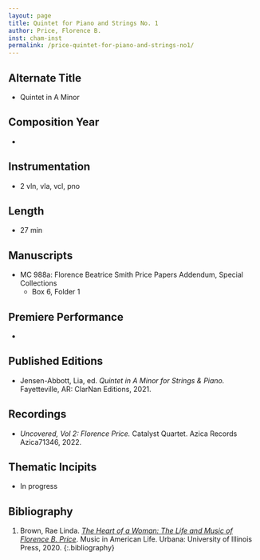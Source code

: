```yaml
---
layout: page
title: Quintet for Piano and Strings No. 1
author: Price, Florence B.
inst: cham-inst
permalink: /price-quintet-for-piano-and-strings-no1/
---
```


## Alternate Title
- Quintet in A Minor

## Composition Year
- 

## Instrumentation
- 2 vln, vla, vcl, pno

## Length
- 27 min

## Manuscripts
- MC 988a: Florence Beatrice Smith Price Papers Addendum, Special Collections
    * Box 6, Folder 1

## Premiere Performance
- 

## Published Editions
- Jensen-Abbott, Lia, ed. *Quintet in A Minor for Strings & Piano.* Fayetteville, AR: ClarNan Editions, 2021.

## Recordings
- *Uncovered, Vol 2: Florence Price.* Catalyst Quartet. Azica Records Azica71346, 2022.

## Thematic Incipits
- In progress

## Bibliography
1. Brown, Rae Linda. <a href="https://www.worldcat.org/title/1122800180" target="_blank">*The Heart of a Woman: The Life and Music of Florence B. Price*</a>. Music in American Life. Urbana: University of Illinois Press, 2020.
{:.bibliography}
